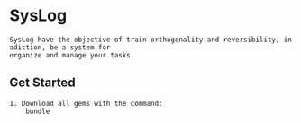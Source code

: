 SysLog
===============

    SysLog have the objective of train orthogonality and reversibility, in adiction, be a system for
    organize and manage your tasks

## Get Started
    1. Download all gems with the command:
        bundle